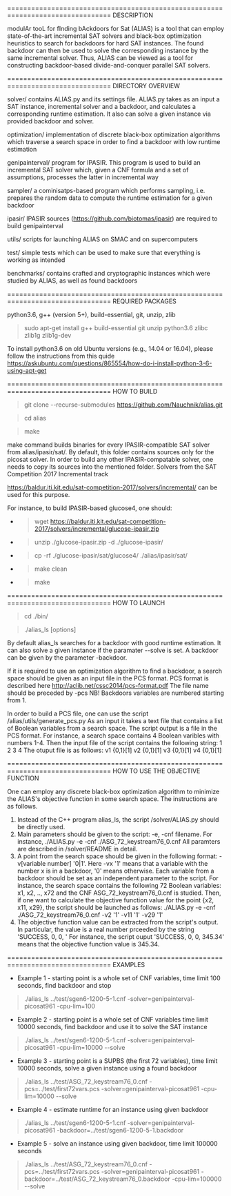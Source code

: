 ================================================================================
DESCRIPTION

modulAr tooL for fInding bAckdoors for Sat (ALIAS) is a tool that can employ 
state-of-the-art incremental SAT solvers and black-box optimization heuristics 
to search for backdoors for hard SAT instances. The found backdoor can then be 
used to solve the corresponding instance by the same incremental solver. Thus, 
ALIAS can be viewed as a tool for constructing backdoor-based divide-and-conquer 
parallel SAT solvers.

================================================================================
DIRECTORY OVERVIEW

solver/          contains ALIAS.py and its settings file. ALIAS.py takes as an 
                 input a SAT instance, incremental solver and a backdoor, and 
                 calculates a corresponding runtime estimation. It also can 
                 solve a given instance via provided backdoor and solver.

optimization/    implementation of discrete black-box optimization algorithms which 
                 traverse a search space in order to find a backdoor with low 
                 runtime estimation 

genipainterval/  program for IPASIR. This program is used to build an incremental
                 SAT solver which, given a CNF formula and a set of assumptions, 
                 processes the latter in incremental way

sampler/         a cominisatps-based program which performs sampling, i.e. 
                 prepares the random data to compute the runtime estimation for 
                 a given backdoor

ipasir/          IPASIR sources (https://github.com/biotomas/ipasir) are 
                 required to build genipainterval
				 
utils/           scripts for launching ALIAS on SMAC and on supercomputers

test/            simple tests which can be used to make sure that everything is working 
		 as intended

benchmarks/      contains crafted and cryptographic instances which were
                 studied by ALIAS, as well as found backdoors

================================================================================
REQUIRED PACKAGES

python3.6, g++ (version 5+), build-essential, git, unzip, zlib

> sudo apt-get install g++ build-essential git unzip python3.6 zlibc zlib1g zlib1g-dev

To install python3.6 on old Ubuntu versions (e.g., 14.04 or 16.04), please follow the instructions from this quide
https://askubuntu.com/questions/865554/how-do-i-install-python-3-6-using-apt-get

================================================================================
HOW TO BUILD

> git clone --recurse-submodules https://github.com/Nauchnik/alias.git

> cd alias

> make

make command builds binaries for every IPASIR-compatible SAT solver from 
alias/ipasir/sat/. By default, this folder contains sources only for 
the picosat solver. In order to build any other IPASIR-compatable solver, 
one needs to copy its sources into the mentioned folder. Solvers from the SAT 
Competition 2017 Incremental track

https://baldur.iti.kit.edu/sat-competition-2017/solvers/incremental/ 
can be used for this purpose. 

For instance, to build IPASIR-based glucose4, one should:

- > wget https://baldur.iti.kit.edu/sat-competition-2017/solvers/incremental/glucose-ipasir.zip

- > unzip ./glucose-ipasir.zip -d ./glucose-ipasir/

- > cp -rf ./glucose-ipasir/sat/glucose4/ ./alias/ipasir/sat/

- > make clean

- > make

================================================================================
HOW TO LAUNCH

> cd ./bin/

> ./alias_ls [options] <cnf-file> <result-output-file>

By default alias_ls searches for a backdoor with good runtime estimation. It 
can also solve a given instance if the paramater --solve is set. 
A backdoor can be given by the parameter -backdoor.

If it is required to use an optimization algorithm to find a backdoor, 
a search space should be given as an input file in the PCS format.
PCS format is described here http://aclib.net/cssc2014/pcs-format.pdf
The file name should be preceded by -pcs
NB! Backdoors variables are numbered starting from 1.

In order to build a PCS file, one can use the script /alias/utils/generate_pcs.py
As an input it takes a text file that contains a list of Boolean variables from 
a search space. The script output is a file in the PCS format. For instance, 
a search space contains 4 Boolean varibles with numbers 1-4.
Then the input file of the script contains the following string:
1 2 3 4
The otuput file is as follows:
v1 {0,1}[1]
v2 {0,1}[1]
v3 {0,1}[1]
v4 {0,1}[1]

================================================================================
HOW  TO  USE  THE  OBJECTIVE  FUNCTION

One can employ any discrete black-box optimization algorithm to minimize the ALIAS's 
objective function in some search space.
The instructions are as follows.
1. Instead of the C++ program alias_ls, the script /solver/ALIAS.py should be directly used.
2. Main parameters should be given to the script: -e, -cnf filename.
For instance, ./ALIAS.py -e -cnf ./ASG_72_keystream76_0.cnf
All paramters are described in /solver/README in detail.
3. A point from the search space should be given in the following format: -v[variable number] '0|1'.
Here -vx '1' means that a variable with the number x is in a backdoor, '0' means otherwise.
Each variable from a backdoor should be set as an independent parameter to the script.
For instance, the search space contains the following 72 Boolean variables: x1, x2, .., x72 and the CNF
ASG_72_keystream76_0.cnf is studied. Then, if one want to calculate the objective function value for the 
point {x2, x11, x29}, the script should be launched as follows:
./ALIAS.py -e -cnf ./ASG_72_keystream76_0.cnf -v2 '1' -v11 '1' -v29 '1'
4. The objective function value can be extracted from the script's output. In particular,
the value is a real number prceeded by the string 'SUCCESS, 0, 0, '
For instance, the script ouput 'SUCCESS, 0, 0, 345.34' means that the objective function value is 345.34.

================================================================================
EXAMPLES

- Example 1 - starting point is a whole set of CNF variables, time limit 100 seconds, 
find backdoor and stop

> ./alias_ls ../test/sgen6-1200-5-1.cnf -solver=genipainterval-picosat961 -cpu-lim=100

- Example 2 - starting point is a whole set of CNF variables time limit 10000 seconds, 
find backdoor and use it to solve the SAT instance

> ./alias_ls ../test/sgen6-1200-5-1.cnf -solver=genipainterval-picosat961 -cpu-lim=10000 --solve

- Example 3 - starting point is a SUPBS (the first 72 variables), time limit 10000 seconds, 
solve a given instance using a found backdoor

> ./alias_ls ../test/ASG_72_keystream76_0.cnf -pcs=../test/first72vars.pcs -solver=genipainterval-picosat961 -cpu-lim=10000 --solve

- Example 4 - estimate runtime for an instance using given backdoor
> ./alias_ls ../test/sgen6-1200-5-1.cnf -solver=genipainterval-picosat961 -backdoor=../test/sgen6-1200-5-1.backdoor

- Example 5 - solve an instance using given backdoor, time limit 100000 seconds
> ./alias_ls ../test/ASG_72_keystream76_0.cnf -pcs=../test/first72vars.pcs -solver=genipainterval-picosat961 -backdoor=../test/ASG_72_keystream76_0.backdoor -cpu-lim=100000 --solve
